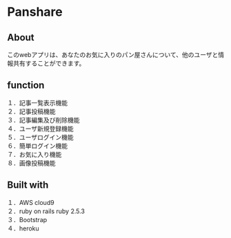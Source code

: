 # Panshare

## About
 このwebアプリは、あなたのお気に入りのパン屋さんについて、他のユーザと情報共有することができます。

## function
１．記事一覧表示機能  
２．記事投稿機能  
３．記事編集及び削除機能  
４．ユーザ新規登録機能  
５．ユーザログイン機能  
６．簡単ログイン機能  
７．お気に入り機能  
８．画像投稿機能  

## Built with
１．AWS cloud9  
２．ruby on rails ruby 2.5.3  
３．Bootstrap  
４．heroku  